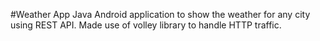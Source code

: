 #Weather App
Java Android application to show the weather for any city using REST API. 
Made use of volley library to handle HTTP traffic.